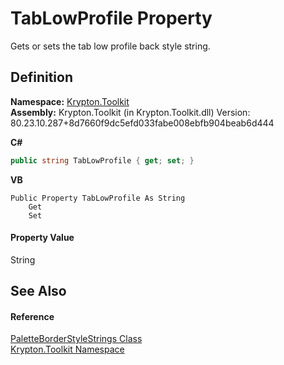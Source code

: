 # TabLowProfile Property


Gets or sets the tab low profile back style string.



## Definition
**Namespace:** <a href="79d2eac2-21f4-54ff-7552-b20c33c30600.md">Krypton.Toolkit</a>  
**Assembly:** Krypton.Toolkit (in Krypton.Toolkit.dll) Version: 80.23.10.287+8d7660f9dc5efd033fabe008ebfb904beab6d444

**C#**
``` C#
public string TabLowProfile { get; set; }
```
**VB**
``` VB
Public Property TabLowProfile As String
	Get
	Set
```



#### Property Value
String

## See Also


#### Reference
<a href="76feccac-0787-4e1e-598f-1a7eadd17fc5.md">PaletteBorderStyleStrings Class</a>  
<a href="79d2eac2-21f4-54ff-7552-b20c33c30600.md">Krypton.Toolkit Namespace</a>  

